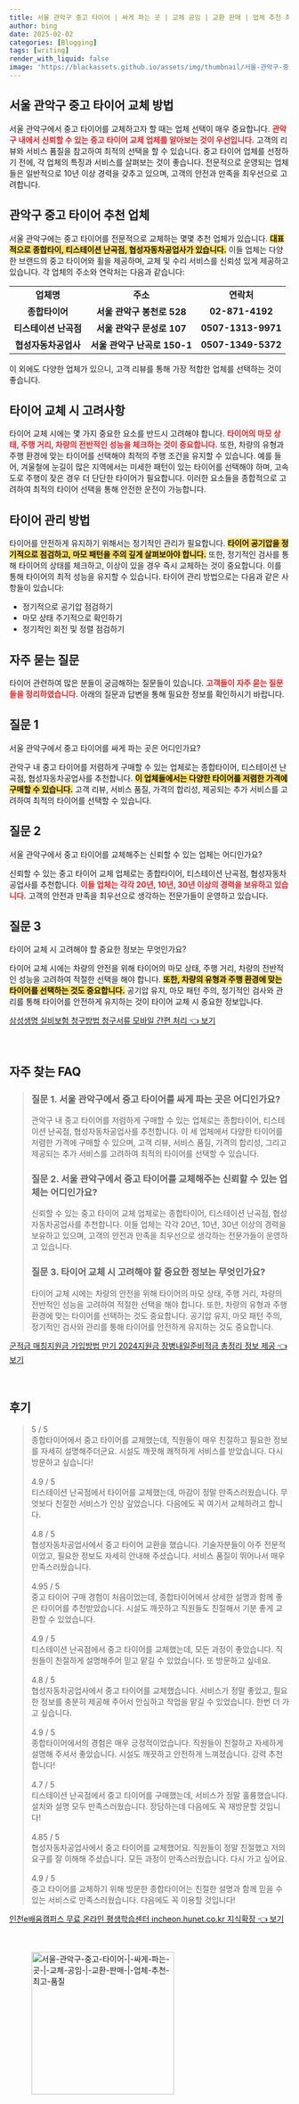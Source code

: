 ```yaml
---
title: 서울 관악구 중고 타이어 | 싸게 파는 곳 | 교체 공임 | 교환 판매 | 업체 추천 최고 품질
author: bing
date: 2025-02-02
categories: [Blogging]
tags: [writing]
render_with_liquid: false
image: 'https://blackassets.github.io/assets/img/thumbnail/서울-관악구-중고-타이어-|-싸게-파는-곳-|-교체-공임-|-교환-판매-|-업체-추천-최고-품질.webp'
---
```



<h2 id='서울 관악구 중고 타이어 교체 방법'>서울 관악구 중고 타이어 교체 방법</h2>

<p>서울 관악구에서 중고 타이어를 교체하고자 할 때는 업체 선택이 매우 중요합니다. <b><span style="color: #ee2323;">관악구 내에서 신뢰할 수 있는 중고 타이어 교체 업체를 알아보는 것이 우선입니다.</span></b> 고객의 리뷰와 서비스 품질을 참고하여 최적의 선택을 할 수 있습니다. 중고 타이어 업체를 선정하기 전에, 각 업체의 특징과 서비스를 살펴보는 것이 좋습니다. 전문적으로 운영되는 업체들은 일반적으로 10년 이상 경력을 갖추고 있으며, 고객의 안전과 만족을 최우선으로 고려합니다.</p>

<h2 id='관악구 중고 타이어 추천 업체'>관악구 중고 타이어 추천 업체</h2>

<p>서울 관악구에는 중고 타이어를 전문적으로 교체하는 몇몇 추천 업체가 있습니다. <b><span style="background-color: #ffe066;">대표적으로 종합타이, 티스테이션 난곡점, 협성자동차공업사가 있습니다.</span></b> 이들 업체는 다양한 브랜드의 중고 타이어와 휠을 제공하며, 교체 및 수리 서비스를 신뢰성 있게 제공하고 있습니다. 각 업체의 주소와 연락처는 다음과 같습니다:</p>

<table>
    <tr>
        <td style="text-align: center; height: 17px;"><b>업체명</b></td>
        <td style="text-align: center; height: 17px;"><b>주소</b></td>
        <td style="text-align: center; height: 17px;"><b>연락처</b></td>
    </tr>
    <tr>
        <td style="text-align: center; height: 17px;"><b>종합타이어</b></td>
        <td style="text-align: center; height: 17px;"><b>서울 관악구 봉천로 528</b></td>
        <td style="text-align: center; height: 17px;"><b>02-871-4192</b></td>
    </tr>
    <tr>
        <td style="text-align: center; height: 17px;"><b>티스테이션 난곡점</b></td>
        <td style="text-align: center; height: 17px;"><b>서울 관악구 문성로 107</b></td>
        <td style="text-align: center; height: 17px;"><b>0507-1313-9971</b></td>
    </tr>
    <tr>
        <td style="text-align: center; height: 17px;"><b>협성자동차공업사</b></td>
        <td style="text-align: center; height: 17px;"><b>서울 관악구 난곡로 150-1</b></td>
        <td style="text-align: center; height: 17px;"><b>0507-1349-5372</b></td>
    </tr>
</table>

<p>이 외에도 다양한 업체가 있으니, 고객 리뷰를 통해 가장 적합한 업체를 선택하는 것이 좋습니다.</p>

<h2 id='타이어 교체 시 고려사항'>타이어 교체 시 고려사항</h2>

<p>타이어 교체 시에는 몇 가지 중요한 요소를 반드시 고려해야 합니다. <b><span style="color: #ee2323;">타이어의 마모 상태, 주행 거리, 차량의 전반적인 성능을 체크하는 것이 중요합니다.</span></b> 또한, 차량의 유형과 주행 환경에 맞는 타이어를 선택해야 최적의 주행 조건을 유지할 수 있습니다. 예를 들어, 겨울철에 눈길이 많은 지역에서는 미세한 패턴이 있는 타이어를 선택해야 하며, 고속도로 주행이 잦은 경우 더 단단한 타이어가 필요합니다. 이러한 요소들을 종합적으로 고려하여 최적의 타이어 선택을 통해 안전한 운전이 가능합니다.</p>

<h2 id='타이어 관리 방법'>타이어 관리 방법</h2>

<p>타이어를 안전하게 유지하기 위해서는 정기적인 관리가 필요합니다. <b><span style="background-color: #ffe066;">타이어 공기압을 정기적으로 점검하고, 마모 패턴을 주의 깊게 살펴보아야 합니다.</span></b> 또한, 정기적인 검사를 통해 타이어의 상태를 체크하고, 이상이 있을 경우 즉시 교체하는 것이 중요합니다. 이를 통해 타이어의 최적 성능을 유지할 수 있습니다. 타이어 관리 방법으로는 다음과 같은 사항들이 있습니다:</p>

<ul>
    <li>정기적으로 공기압 점검하기</li>
    <li>마모 상태 주기적으로 확인하기</li>
    <li>정기적인 회전 및 정렬 점검하기</li>
</ul>

<h2 id='자주 묻는 질문'>자주 묻는 질문</h2>

<p>타이어 관련하여 많은 분들이 궁금해하는 질문들이 있습니다. <b><span style="color: #ee2323;">고객들이 자주 묻는 질문들을 정리하였습니다.</span></b> 아래의 질문과 답변을 통해 필요한 정보를 확인하시기 바랍니다.</p>

<h2 id='질문 1'>질문 1</h2>

<p>서울 관악구에서 중고 타이어를 싸게 파는 곳은 어디인가요?</p>

<p>관악구 내 중고 타이어를 저렴하게 구매할 수 있는 업체로는 종합타이어, 티스테이션 난곡점, 협성자동차공업사를 추천합니다. <b><span style="background-color: #ffe066;">이 업체들에서는 다양한 타이어를 저렴한 가격에 구매할 수 있습니다.</span></b> 고객 리뷰, 서비스 품질, 가격의 합리성, 제공되는 추가 서비스를 고려하여 최적의 타이어를 선택할 수 있습니다.</p>

<h2 id='질문 2'>질문 2</h2>

<p>서울 관악구에서 중고 타이어를 교체해주는 신뢰할 수 있는 업체는 어디인가요?</p>

<p>신뢰할 수 있는 중고 타이어 교체 업체로는 종합타이어, 티스테이션 난곡점, 협성자동차공업사를 추천합니다. <b><span style="color: #ee2323;">이들 업체는 각각 20년, 10년, 30년 이상의 경력을 보유하고 있습니다.</span></b> 고객의 안전과 만족을 최우선으로 생각하는 전문가들이 운영하고 있습니다.</p>

<h2 id='질문 3'>질문 3</h2>

<p>타이어 교체 시 고려해야 할 중요한 정보는 무엇인가요?</p>

<p>타이어 교체 시에는 차량의 안전을 위해 타이어의 마모 상태, 주행 거리, 차량의 전반적인 성능을 고려하여 적절한 선택을 해야 합니다. <b><span style="background-color: #ffe066;">또한, 차량의 유형과 주행 환경에 맞는 타이어를 선택하는 것도 중요합니다.</span></b> 공기압 유지, 마모 패턴 주의, 정기적인 검사와 관리를 통해 타이어를 안전하게 유지하는 것이 타이어 교체 시 중요한 정보입니다.</p>


<p><a class="click-button" title="삼성생명 실비보험 청구방법 청구서류 모바일 간편 처리" href="https://blackassets.github.io/posts/%EC%82%BC%EC%84%B1%EC%83%9D%EB%AA%85-%EC%8B%A4%EB%B9%84%EB%B3%B4%ED%97%98-%EC%B2%AD%EA%B5%AC%EB%B0%A9%EB%B2%95-%EC%B2%AD%EA%B5%AC%EC%84%9C%EB%A5%98-%EB%AA%A8%EB%B0%94%EC%9D%BC-%EA%B0%84%ED%8E%B8-%EC%B2%98%EB%A6%AC/" rel="dofollow">삼성생명 실비보험 청구방법 청구서류 모바일 간편 처리 👈 보기</a></p><br>
<h2 id='자주_찾는_FAQ'>자주 찾는 FAQ</h2>
<div itemscope="" itemtype="https://schema.org/FAQPage"> 
<blockquote> 
<div itemscope="" itemprop="mainEntity" itemtype="https://schema.org/Question"> 
<h3 itemprop="name">질문 1. 서울 관악구에서 중고 타이어를 싸게 파는 곳은 어디인가요?</h3> 
<div itemscope="" itemprop="acceptedAnswer" itemtype="https://schema.org/Answer"> 
<span itemprop="text"> 
<p>관악구 내 중고 타이어를 저렴하게 구매할 수 있는 업체로는 종합타이어, 티스테이션 난곡점, 협성자동차공업사를 추천합니다. 이 세 업체에서 다양한 타이어를 저렴한 가격에 구매할 수 있으며, 고객 리뷰, 서비스 품질, 가격의 합리성, 그리고 제공되는 추가 서비스를 고려하여 최적의 타이어를 선택할 수 있습니다.</p> 
</span> 
</div> 
</div> 

<div itemscope="" itemprop="mainEntity" itemtype="https://schema.org/Question"> 
<h3 itemprop="name">질문 2. 서울 관악구에서 중고 타이어를 교체해주는 신뢰할 수 있는 업체는 어디인가요?</h3> 
<div itemscope="" itemprop="acceptedAnswer" itemtype="https://schema.org/Answer"> 
<span itemprop="text"> 
<p>신뢰할 수 있는 중고 타이어 교체 업체로는 종합타이어, 티스테이션 난곡점, 협성자동차공업사를 추천합니다. 이들 업체는 각각 20년, 10년, 30년 이상의 경력을 보유하고 있으며, 고객의 안전과 만족을 최우선으로 생각하는 전문가들이 운영하고 있습니다.</p> 
</span> 
</div> 
</div> 

<div itemscope="" itemprop="mainEntity" itemtype="https://schema.org/Question"> 
<h3 itemprop="name">질문 3. 타이어 교체 시 고려해야 할 중요한 정보는 무엇인가요?</h3> 
<div itemscope="" itemprop="acceptedAnswer" itemtype="https://schema.org/Answer"> 
<span itemprop="text"> 
<p>타이어 교체 시에는 차량의 안전을 위해 타이어의 마모 상태, 주행 거리, 차량의 전반적인 성능을 고려하여 적절한 선택을 해야 합니다. 또한, 차량의 유형과 주행 환경에 맞는 타이어를 선택하는 것도 중요합니다. 공기압 유지, 마모 패턴 주의, 정기적인 검사와 관리를 통해 타이어를 안전하게 유지하는 것도 중요합니다.</p> 
</span> 
</div> 
</div> 
</blockquote> 
</div>
<p><a class="click-button" title="군적금 매칭지원금 가입방법 만기 2024지원금 장병내일준비적금 총정리 정보 제공" href="https://blackassets.github.io/posts/%EA%B5%B0%EC%A0%81%EA%B8%88-%EB%A7%A4%EC%B9%AD%EC%A7%80%EC%9B%90%EA%B8%88-%EA%B0%80%EC%9E%85%EB%B0%A9%EB%B2%95-%EB%A7%8C%EA%B8%B0-2024%EC%A7%80%EC%9B%90%EA%B8%88-%EC%9E%A5%EB%B3%91%EB%82%B4%EC%9D%BC%EC%A4%80%EB%B9%84%EC%A0%81%EA%B8%88-%EC%B4%9D%EC%A0%95%EB%A6%AC-%EC%A0%95%EB%B3%B4-%EC%A0%9C%EA%B3%B5/" rel="dofollow">군적금 매칭지원금 가입방법 만기 2024지원금 장병내일준비적금 총정리 정보 제공 👈 보기</a></p><br>
<h2 id='후기'>후기</h2>
<div itemscope itemtype="https://schema.org/Product">
  <blockquote>
  <div itemprop="review" itemscope itemtype="https://schema.org/Review">
      <div itemprop="reviewRating" itemscope itemtype="https://schema.org/Rating"> <span itemprop="ratingValue">5</span> / <span itemprop="bestRating">5</span> </div>
      <span itemprop="reviewBody">종합타이어에서 중고 타이어를 교체했는데, 직원들이 매우 친절하고 필요한 정보를 자세히 설명해주더군요. 시설도 깨끗해 쾌적하게 서비스를 받았습니다. 다시 방문하고 싶습니다!</span>
  </div>
  <br>
  <div itemprop="review" itemscope itemtype="https://schema.org/Review">
      <div itemprop="reviewRating" itemscope itemtype="https://schema.org/Rating"> <span itemprop="ratingValue">4.9</span> / <span itemprop="bestRating">5</span> </div>
      <span itemprop="reviewBody">티스테이션 난곡점에서 타이어를 교체했는데, 마감이 정말 만족스러웠습니다. 무엇보다 친절한 서비스가 인상 깊었습니다. 다음에도 꼭 여기서 교체하려고 합니다.</span>
  </div>
  <br>
  <div itemprop="review" itemscope itemtype="https://schema.org/Review">
      <div itemprop="reviewRating" itemscope itemtype="https://schema.org/Rating"> <span itemprop="ratingValue">4.8</span> / <span itemprop="bestRating">5</span> </div>
      <span itemprop="reviewBody">협성자동차공업사에서 중고 타이어 교환을 했습니다. 기술자분들이 아주 전문적이었고, 필요한 정보도 자세히 안내해 주셨습니다. 서비스 품질이 뛰어나서 매우 만족스러웠습니다.</span>
  </div>
  <br>
  <div itemprop="review" itemscope itemtype="https://schema.org/Review">
      <div itemprop="reviewRating" itemscope itemtype="https://schema.org/Rating"> <span itemprop="ratingValue">4.95</span> / <span itemprop="bestRating">5</span> </div>
      <span itemprop="reviewBody">중고 타이어 구매 경험이 처음이었는데, 종합타이어에서 상세한 설명과 함께 좋은 타이어를 추천받았습니다. 시설도 깨끗하고 직원들도 친절해서 기분 좋게 교환할 수 있었습니다.</span>
  </div>
  <br>
  <div itemprop="review" itemscope itemtype="https://schema.org/Review">
      <div itemprop="reviewRating" itemscope itemtype="https://schema.org/Rating"> <span itemprop="ratingValue">4.9</span> / <span itemprop="bestRating">5</span> </div>
      <span itemprop="reviewBody">티스테이션 난곡점에서 중고 타이어를 교체했는데, 모든 과정이 좋았습니다. 직원들이 친절하게 설명해주어 믿고 맡길 수 있었습니다. 또 방문하고 싶네요.</span>
  </div>
  <br>
  <div itemprop="review" itemscope itemtype="https://schema.org/Review">
      <div itemprop="reviewRating" itemscope itemtype="https://schema.org/Rating"> <span itemprop="ratingValue">4.8</span> / <span itemprop="bestRating">5</span> </div>
      <span itemprop="reviewBody">협성자동차공업사에서 중고 타이어를 교체했습니다. 서비스가 정말 좋았고, 필요한 정보를 충분히 제공해 주어서 안심하고 작업을 맡길 수 있었습니다. 한번 더 가고 싶습니다.</span>
  </div>
  <br>
  <div itemprop="review" itemscope itemtype="https://schema.org/Review">
      <div itemprop="reviewRating" itemscope itemtype="https://schema.org/Rating"> <span itemprop="ratingValue">4.9</span> / <span itemprop="bestRating">5</span> </div>
      <span itemprop="reviewBody">종합타이어에서의 경험은 매우 긍정적이었습니다. 직원들이 친절하고 자세하게 설명해 주셔서 좋았습니다. 시설도 깨끗하고 안전하게 느껴졌습니다. 강력 추천합니다!</span>
  </div>
  <br>
  <div itemprop="review" itemscope itemtype="https://schema.org/Review">
      <div itemprop="reviewRating" itemscope itemtype="https://schema.org/Rating"> <span itemprop="ratingValue">4.7</span> / <span itemprop="bestRating">5</span> </div>
      <span itemprop="reviewBody">티스테이션 난곡점에서 중고 타이어를 구매했는데, 서비스가 정말 훌륭했습니다. 설치와 설명 모두 만족스러웠습니다. 장담하는데 다음에도 꼭 재방문할 것입니다!</span>
  </div>
  <br>
  <div itemprop="review" itemscope itemtype="https://schema.org/Review">
      <div itemprop="reviewRating" itemscope itemtype="https://schema.org/Rating"> <span itemprop="ratingValue">4.85</span> / <span itemprop="bestRating">5</span> </div>
      <span itemprop="reviewBody">협성자동차공업사에서 중고 타이어를 교체했어요. 직원들이 정말 친절했고 저의 요구를 잘 이해해 주셨습니다. 모든 과정이 만족스러웠습니다. 다시 가고 싶어요.</span>
  </div>
  <br>
  <div itemprop="review" itemscope itemtype="https://schema.org/Review">
      <div itemprop="reviewRating" itemscope itemtype="https://schema.org/Rating"> <span itemprop="ratingValue">4.9</span> / <span itemprop="bestRating">5</span> </div>
      <span itemprop="reviewBody">중고 타이어를 교체하기 위해 방문한 종합타이어는 친절한 설명과 함께 믿을 수 있는 서비스로 만족스러웠습니다. 다음에도 꼭 이용할 것입니다!</span>
  </div>
  </blockquote>
</div>
<p><a class="click-button" title="인천e배움캠퍼스 무료 온라인 평생학습센터 incheon.hunet.co.kr 지식확장" href="https://blackassets.github.io/posts/%EC%9D%B8%EC%B2%9Ce%EB%B0%B0%EC%9B%80%EC%BA%A0%ED%8D%BC%EC%8A%A4-%EB%AC%B4%EB%A3%8C-%EC%98%A8%EB%9D%BC%EC%9D%B8-%ED%8F%89%EC%83%9D%ED%95%99%EC%8A%B5%EC%84%BC%ED%84%B0-incheon.hunet.co.kr-%EC%A7%80%EC%8B%9D%ED%99%95%EC%9E%A5/" rel="dofollow">인천e배움캠퍼스 무료 온라인 평생학습센터 incheon.hunet.co.kr 지식확장 👈 보기</a></p><br>
<figure class="image"><img src="https://blackassets.github.io/assets/img/thumbnail/서울-관악구-중고-타이어-|-싸게-파는-곳-|-교체-공임-|-교환-판매-|-업체-추천-최고-품질.webp" alt="서울-관악구-중고-타이어-|-싸게-파는-곳-|-교체-공임-|-교환-판매-|-업체-추천-최고-품질" width="256" height="256"></figure>